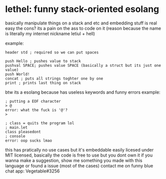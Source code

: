 # lethel: funny stack-oriented esolang

basically manipulate things on a stack and etc and embedding stuff is real easy
the cons? its a pain on the ass to code on it
(reason because the name is literally my internet nickname letiul + hell)

example:
```
header std ; required so we can put spaces

push Hello ; pushes value to stack
pushval SPACE; pushes value SPACE (basically a struct but its just one value)
push World!
concat ; puts all strings toghter one by one
print ; prints last thing on stack
```

btw its a esolang because has useless keywords and funny errors
example:
```
; putting a EOF character
> @
error: what the fuck is '@'?
>

; class = quits the program lol
; main.let
class pleasedont
; console
error: oop sucks lmao
```

this has pratically no use cases but it's embeddable easily
licesed under MIT licensed, basically the code is free to use but you dont own it
if you wanna make a suggestion, show me something you made with this language or found a issue (most of the cases) contact me on funny blue chat app: Vegetable#3256